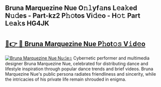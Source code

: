 ## Bruna Marquezine Nue O𝚗𝚕yf𝚊ns L𝚎a𝚔ed N𝚞𝚍es - Part-kz2 P𝚑𝚘tos Vi𝚍𝚎o - H𝚘𝚝 Part L𝚎a𝚔s HG4JK

# <h2><a href="http://kf2rx5l.oniu.top/?m=Bruna+Marquezine+Nue">🔗👉 🔴 Bruna Marquezine Nue P𝚑ot𝚘𝚜 V𝚒d𝚎o</a></h2>

[![Bruna Marquezine Nue Nu𝚍e𝚜](https://i.imgur.com/0qMVB7G.gif)](http://kf2rx5l.oniu.top/?m=Bruna+Marquezine+Nue)
Cybernetic performer and multimedia designer Bruna Marquezine Nue, celebrated for distributing dance and lifestyle inspiration through popular dance trends and brief videos. Bruna Marquezine Nue's public persona radiates friendliness and sincerity, while the intricacies of his private life remain shrouded in enigma.  

